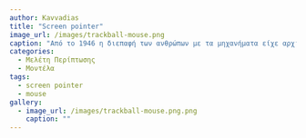 ```yaml
---
author: Kavvadias
title: "Screen pointer"
image_url: /images/trackball-mouse.png
caption: "Από το 1946 η διεπαφή των ανθρώπων με τα μηχανήματα είχε αρχίσει να ακμάζει. Η εφεύρεση του Ralph Benjamin κατα τον Β΄ Παγκόσμια Πόλεμο, ήταν μία συσκευή κατάδειξης στην οθόνη ενός ραντάρ που αποτελούνταν από μία μπάλα και αισθητήρες για την ανίχνευση της κίνησης της γύρω από του δύο άξονες. Η εφεύρεση αυτή ήταν το κίνητρο για την διαμόρφωση των συσκευών εισόδου-ποντίκια. Την δεκαετία του 1960 υπήρξαν πολλές προσπάθειες να γίνει το Trackball πιο απλό και εύκολο στην χρήση, χωρίς ιδιαίτερη επιτυχία. Αφού η μπάλα τοποθετήθηκε στο κάτω μέρος του ποντικιού μαζεύοντας βρωμιά από την επιφάνεια σε μικρό χρονικό διάστημα. Έτσι η τελική μορφή του Trackball στις μέρες μας είναι η μπάλα κατάδειξης να βρίσκεται στο πάνω μέρος του ποντικιού για χρήση με τα δάχτυλα. Εν κατακλείδι βλέπουμε πως μία εφεύρεση του 1946 έχει οδηγήσει τους ανθρώπους να δημιουργήσουν μία πολύ καλή συσκευή διεπαφής του χρήστη με τον ηλεκτρονικό υπολογιστή. "
categories:
  - Μελέτη Περίπτωσης
  - Μοντέλα
tags:
  - screen pointer
  - mouse
gallery:
  - image_url: /images/trackball-mouse.png.png
    caption: ""
---
```


